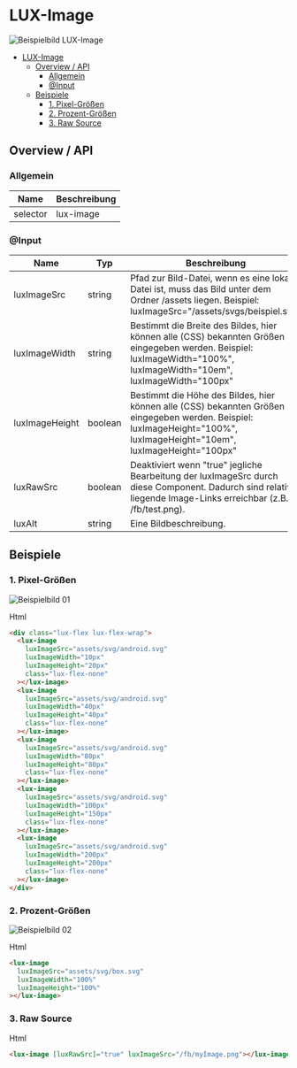 # LUX-Image

![Beispielbild LUX-Image](https://raw.githubusercontent.com/wiki/IHK-GfI/lux-components-workspace/Versions/v19/lux‐image-v19-img.png)

- [LUX-Image](#lux-image)
  - [Overview / API](#overview--api)
    - [Allgemein](#allgemein)
    - [@Input](#input)
  - [Beispiele](#beispiele)
    - [1. Pixel-Größen](#1-pixel-größen)
    - [2. Prozent-Größen](#2-prozent-größen)
    - [3. Raw Source](#3-raw-source)

## Overview / API

### Allgemein

| Name     | Beschreibung  |
| -------- | ------------- |
| selector | lux-image     |

### @Input

| Name           | Typ     | Beschreibung                                                                                                                                                            |
| -------------- | ------- | ----------------------------------------------------------------------------------------------------------------------------------------------------------------------- |
| luxImageSrc    | string  | Pfad zur Bild-Datei, wenn es eine lokale Datei ist, muss das Bild unter dem Ordner /assets liegen. Beispiel: luxImageSrc="/assets/svgs/beispiel.svg"                    |
| luxImageWidth  | string  | Bestimmt die Breite des Bildes, hier können alle (CSS) bekannten Größen eingegeben werden. Beispiel: luxImageWidth="100%", luxImageWidth="10em", luxImageWidth="100px"  |
| luxImageHeight | boolean | Bestimmt die Höhe des Bildes, hier können alle (CSS) bekannten Größen eingegeben werden. Beispiel: luxImageHeight="100%", luxImageHeight="10em", luxImageHeight="100px" |
| luxRawSrc      | boolean | Deaktiviert wenn "true" jegliche Bearbeitung der luxImageSrc durch diese Component. Dadurch sind relativ liegende Image-Links erreichbar (z.B. /fb/test.png).           |
| luxAlt         | string  | Eine Bildbeschreibung.                                                                                                                                                  |

## Beispiele

### 1. Pixel-Größen

![Beispielbild 01](https://raw.githubusercontent.com/wiki/IHK-GfI/lux-components-workspace/Versions/v19/lux‐image-v19-img-01.png)

Html

```html
<div class="lux-flex lux-flex-wrap">
  <lux-image
    luxImageSrc="assets/svg/android.svg"
    luxImageWidth="10px"
    luxImageHeight="20px"
    class="lux-flex-none"
  ></lux-image>
  <lux-image
    luxImageSrc="assets/svg/android.svg"
    luxImageWidth="40px"
    luxImageHeight="40px"
    class="lux-flex-none"
  ></lux-image>
  <lux-image
    luxImageSrc="assets/svg/android.svg"
    luxImageWidth="80px"
    luxImageHeight="80px"
    class="lux-flex-none"
  ></lux-image>
  <lux-image
    luxImageSrc="assets/svg/android.svg"
    luxImageWidth="100px"
    luxImageHeight="150px"
    class="lux-flex-none"
  ></lux-image>
  <lux-image
    luxImageSrc="assets/svg/android.svg"
    luxImageWidth="200px"
    luxImageHeight="200px"
    class="lux-flex-none"
  ></lux-image>
</div>
```

### 2. Prozent-Größen

![Beispielbild 02](https://raw.githubusercontent.com/wiki/IHK-GfI/lux-components-workspace/Versions/v19/lux‐image-v19-img-02.png)

Html

```html
<lux-image
  luxImageSrc="assets/svg/box.svg"
  luxImageWidth="100%"
  luxImageHeight="100%"
></lux-image>
```

### 3. Raw Source

Html

```html
<lux-image [luxRawSrc]="true" luxImageSrc="/fb/myImage.png"></lux-image>
```

